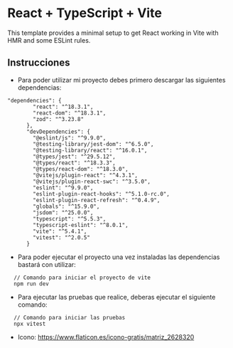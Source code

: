 # React + TypeScript + Vite

This template provides a minimal setup to get React working in Vite with HMR and some ESLint rules.

## Instrucciones 

- Para poder utilizar mi proyecto debes primero descargar las siguientes dependencias:

```
"dependencies": {
        "react": "^18.3.1",
        "react-dom": "^18.3.1",
        "zod": "^3.23.8"
      },
      "devDependencies": {
        "@eslint/js": "^9.9.0",
        "@testing-library/jest-dom": "^6.5.0",
        "@testing-library/react": "^16.0.1",
        "@types/jest": "^29.5.12",
        "@types/react": "^18.3.3",
        "@types/react-dom": "^18.3.0",
        "@vitejs/plugin-react": "^4.3.1",
        "@vitejs/plugin-react-swc": "^3.5.0",
        "eslint": "^9.9.0",
        "eslint-plugin-react-hooks": "^5.1.0-rc.0",
        "eslint-plugin-react-refresh": "^0.4.9",
        "globals": "^15.9.0",
        "jsdom": "^25.0.0",
        "typescript": "^5.5.3",
        "typescript-eslint": "^8.0.1",
        "vite": "^5.4.1",
        "vitest": "^2.0.5"
      }
```

- Para poder ejecutar el proyecto una vez instaladas las dependencias bastará con utilizar:
```
  // Comando para iniciar el proyecto de vite
  npm run dev
```

- Para ejecutar las pruebas que realice, deberas ejecutar el siguiente comando:

```
  // Comando para iniciar las pruebas
  npx vitest 
```

- Icono:
https://www.flaticon.es/icono-gratis/matriz_2628320